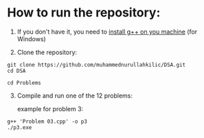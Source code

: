 # How to run the repository:

1. If you don't have it, you need to [install g++ on you machine](https://www.freecodecamp.org/news/how-to-install-c-and-cpp-compiler-on-windows/) (for Windows)

2. Clone the repository:
```
git clone https://github.com/muhammednurullahkilic/DSA.git
cd DSA

cd Problems
```

3. Compile and run one of the 12 problems:

   example for problem 3:
```
g++ 'Problem 03.cpp' -o p3
./p3.exe
```
